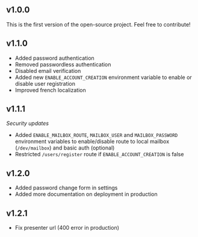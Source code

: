 ## v1.0.0

This is the first version of the open-source project. Feel free to contribute!

## v1.1.0

- Added password authentication
- Removed passwordless authentication
- Disabled email verification
- Added new `ENABLE_ACCOUNT_CREATION` environment variable to enable or disable user registration
- Improved french localization

## v1.1.1

_Security updates_

- Added `ENABLE_MAILBOX_ROUTE`, `MAILBOX_USER` and `MAILBOX_PASSWORD` environment variables to enable/disable route to local mailbox (`/dev/mailbox`) and basic auth (optional)
- Restricted `/users/register` route if `ENABLE_ACCOUNT_CREATION` is false

## v1.2.0

- Added password change form in settings
- Added more documentation on deployment in production

## v1.2.1
- Fix presenter url (400 error in production)